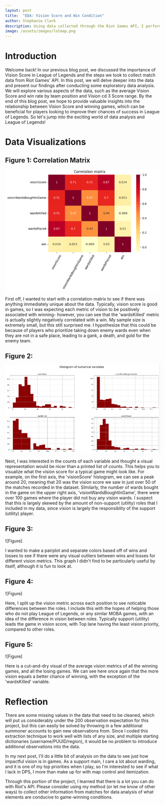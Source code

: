 ```yaml
---
layout: post
title:  "EDA: Vision Score and Win Condition"
author: Stephanie Clark
description: Using data collected through the Riot Games API, I perform a brief EDA of our data to search for insights.
image: /assets/images/lolmap.png
---
```


# Introduction

Welcome back! In our previous blog post, we discussed the importance of Vision Score in League of Legends and the steps we took to collect match data from Riot Games' API. In this post, we will delve deeper into the data and present our findings after conducting some exploratory data analysis. We will explore various aspects of the data, such as the average Vision Score and win rate by team position and Vision cd 3  Score range. By the end of this blog post, we hope to provide valuable insights into the relationship between Vision Score and winning games, which can be beneficial for players looking to improve their chances of success in League of Legends. So let's jump into the exciting world of data analysis and League of Legends!

# Data Visualizations

## Figure 1: Correlation Matrix
![Figure](https://raw.githubusercontent.com/staticcasttype/my386blog/main/assets/images/corrmatrix.png)


First off, I wanted to start with a correlation matrix to see if there was anything immediately unique about the data. Typically, vision score is good in games, so I was expecting each metric of vision to be positively associated with winning- however, you can see that the 'wardsKilled' metric is actually slightly negatively correlated with a win. My sample size is extremely small, but this still surprised me. I hypothesize that this could be because of players who prioritize taking down enemy wards even when they are not in a safe place, leading to a gank, a death, and gold for the enemy team.

## Figure 2: 
![Figure](https://raw.githubusercontent.com/staticcasttype/my386blog/main/assets/images/hist.png)

Next, I was interested in the counts of each variable and thought a visual representation would be nicer than a printed list of counts. This helps you to visualize what the vision score for a typical game might look like. For example, on the first axis, the 'visionScore' histogram, we can see a peak around 20, meaning that 20 was the vision score we saw in just over 50 of the matches recorded in the dataset. SImilarly, the number of wards bought in the game on the upper right axis, 'visionWardsBoughtInGame', there were over 100 games where the player did not buy any vision wards. I suspect that this is largely skewed by the amount of non-support (utility) roles that I included in my data, since vision is largely the responsiblity of the support (utility) player.

## Figure 3:
![Figure]

I wanted to make a pairplot and separate colors based off of wins and losses to see if there were any visual outliers between wins and losses for different vision metrics. This graph I didn't find to be particularly useful by itself, although it is fun to look at.


## Figure 4:
![Figure]

Here, I split up the vision metric across each position to see noticable differences between the roles. I include this with the hopes of helping those who do not play League of Legends, or any similar MOBA games, with an idea of the difference in vision between roles. Typically support (utility) leads the game in vision score, with Top lane having the least vision priority, compared to other roles.

## Figure 5:
![Figure]

Here is a cut-and-dry visual of the average vision metrics of all the winning games, and all the losing games. We can see here once again that the more vision equals a better chance of winning, with the exception of the 'wardsKilled' variable.

# Reflection

There are some missing values in the data that need to be cleaned, which will put us considerably under the 200 observation expectation for this project, but this can easily be solved by throwing in a few additional summoner accounts to gain new observations from. Since I coded this extraction technique to work well with lists of any size, and multiple starting dictionaries (username/PUUID/region), it would be no problem to introduce additional observations into the data.

In my next post, I'll do a little bit of analysis on the data to see just how impactful vision is in games. As a support main, I care a lot about warding, and it is one of my top priorities when I play, so I'm interested to see if what I lack in DPS, I more than make up for with map control and itemization.

Through this portion of the project, I learned that there is a lot you can do with Riot's API. Please consider using my method (or let me know of other ways) to collect other information from matches for data analysis of what elements are conducive to game-winning conditions.
